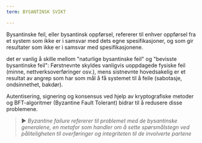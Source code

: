 ```yaml
---
term: BYSANTINSK SVIKT

---
```

Bysantinske feil, eller bysantinsk oppførsel, refererer til enhver oppførsel fra et system som ikke er i samsvar med dets egne spesifikasjoner, og som gir resultater som ikke er i samsvar med spesifikasjonene.

det er vanlig å skille mellom "naturlige bysantinske feil" og "bevisste bysantinske feil": Førstnevnte skyldes vanligvis uoppdagede fysiske feil (minne, nettverksoverføringer osv.), mens sistnevnte hovedsakelig er et resultat av angrep som har som mål å få systemet til å feile (sabotasje, ondsinnethet, bakdør).

Autentisering, signering og konsensus ved hjelp av kryptografiske metoder og BFT-algoritmer (Byzantine Fault Tolerant) bidrar til å redusere disse problemene.

> ► *Byzantine failure refererer til problemet med de bysantinske generalene, en metafor som handler om å sette spørsmålstegn ved påliteligheten til overføringer og integriteten til de involverte partene*